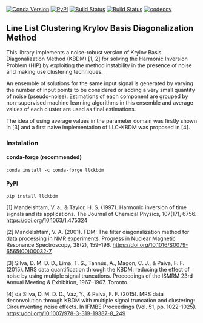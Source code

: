 [![Conda Version](https://img.shields.io/conda/vn/conda-forge/llckbdm.svg)](https://anaconda.org/conda-forge/llckbdm)
[![PyPI](https://badge.fury.io/py/llckbdm.svg)](https://pypi.org/project/llckbdm)
[![Build Status](https://travis-ci.com/danilomendesdias/llckbdm.svg?token=k6Bj4q2Uy7XrcNrLebfL&branch=master)](https://travis-ci.com/danilomendesdias/llckbdm)
[![Build Status](https://dev.azure.com/danilomendesdias/LLC-KBDM/_apis/build/status/danilomendesdias.llckbdm?branchName=master)](https://dev.azure.com/danilomendesdias/LLC-KBDM/_build/latest?definitionId=4?branchName=master)
[![codecov](https://codecov.io/gh/danilomendesdias/llckbdm/branch/master/graph/badge.svg?token=eOpnwCvmIt)](https://codecov.io/gh/danilomendesdias/llckbdm)

## Line List Clustering Krylov Basis Diagonalization Method
This library implements a noise-robust version of Krylov Basis Diagonalization Method (KBDM) [1, 2] for solving the Harmonic Inversion Problem (HIP) by exploiting the method instability in the presence of noise and making use clustering techniques.

An ensemble of solutions for the same input signal is generated by varying the number of input points to be considered or adding a very small quantity of noise (pseudo-noise). 
Estimations of each component are grouped by non-supervised machine learning algorithms in this ensemble and average values of each cluster are used as final estimations.

The idea of using average values in the parameter domain was firstly shown in [3] and a first naive implementation of LLC-KBDM was proposed in [4].

### Instalation

#### conda-forge (recommended)
```
conda install -c conda-forge llckbdm
```
#### PyPI
```
pip install llckbdm
```


[1] Mandelshtam, V. a., & Taylor, H. S. (1997). Harmonic inversion of time signals and its applications. The Journal of Chemical Physics, 107(17), 6756. https://doi.org/10.1063/1.475324

[2] Mandelshtam, V. A. (2001). FDM: The filter diagonalization method for data processing in NMR experiments. Progress in Nuclear Magnetic Resonance Spectroscopy, 38(2), 159–196. https://doi.org/10.1016/S0079-6565(00)00032-7

[3] Silva, D. M. D. D., Lima, T. S., Tannús, A., Magon, C. J., & Paiva, F. F. (2015). MRS data quantification through the KBDM: reducing the effect of noise by using multiple signal truncations. Proceedings of the ISMRM 23rd Annual Meeting & Exhibition, 1967–1967. Toronto.

[4] da Silva, D. M. D. D., Vaz, Y., & Paiva, F. F. (2015). MRS data deconvolution through KBDM with multiple signal truncation and clustering: Circumventing noise effects. In IFMBE Proceedings (Vol. 51, pp. 1022–1025). https://doi.org/10.1007/978-3-319-19387-8_249
